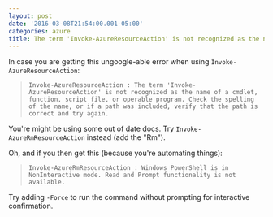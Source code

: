 ```yaml
---
layout: post
date: '2016-03-08T21:54:00.001-05:00'
categories: azure
title: The term 'Invoke-AzureResourceAction' is not recognized as the name of a cmdlet
---
```


In case you are getting this ungoogle-able error when using `Invoke-AzureResourceAction`:

> `Invoke-AzureResourceAction : The term 'Invoke-AzureResourceAction' is not recognized as the name of a cmdlet, function, script file, or operable program. Check the spelling of the name, or if a path was included, verify that the path is correct and try again.`

You're might be using some out of date docs. Try `Invoke-AzureRmResourceAction` instead (add the "Rm").

Oh, and if you then get this (because you're automating things):

> `Invoke-AzureRmResourceAction : Windows PowerShell is in NonInteractive mode. Read and Prompt functionality is not available.`

Try adding `-Force` to run the command without prompting for interactive confirmation.